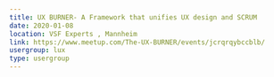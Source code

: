 ```yaml
---
title: UX BURNER- A Framework that unifies UX design and SCRUM
date: 2020-01-08
location: VSF Experts , Mannheim
link: https://www.meetup.com/The-UX-BURNER/events/jcrqrqybccblb/
usergroup: lux
type: usergroup
---
```


